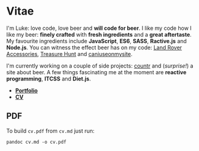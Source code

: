 # Vitae

I'm Luke: love code, love beer and **will code for beer**. I like my code how I like my beer: **finely crafted** with **fresh ingredients** and a **great aftertaste**. My favourite ingredients include **JavaScript**, **ES6**, **SASS**, **Ractive.js** and **Node.js**. You can witness the effect beer has on my code: [Land Rover Accessories](https://accessoriesmatcher.landrover.co.uk/), [Treasure Hunt](https://henhunt.divshot.io/) and [caniuseonmysite](http://caniuseonmysite.com/).

I'm currently working on a couple of side projects: [countr](https://github.com/lukehedger/countr) and (*surprise!*) a site about beer. A few things fascinating me at the moment are **reactive programming**, **ITCSS** and **Diet.js**.

- **[Portfolio](http://www.level-out.com/)**
- **[CV](cv.md)**

## PDF

To build `cv.pdf` from `cv.md` just run:

```
pandoc cv.md -o cv.pdf
```
